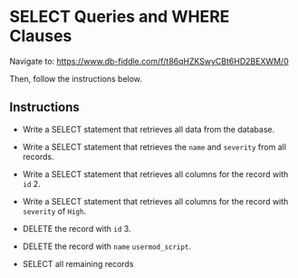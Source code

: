 # SELECT Queries and WHERE Clauses

Navigate to: <https://www.db-fiddle.com/f/t86qHZKSwyCBt6HD2BEXWM/0>

Then, follow the instructions below.

## Instructions

- Write a SELECT statement that retrieves all data from the database.

- Write a SELECT statement that retrieves the `name` and `severity` from all records.

- Write a SELECT statement that retrieves all columns for the record with `id` 2.

- Write a SELECT statement that retrieves all columns for the record with `severity` of `High`.

- DELETE the record with `id` 3.

- DELETE the record with `name` `usermod_script`.

- SELECT all remaining records

